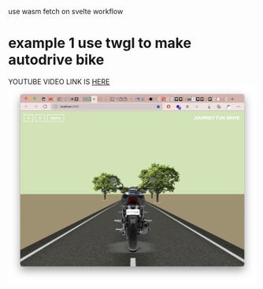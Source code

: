 use wasm fetch on svelte workflow

# example 1 use twgl to make autodrive bike

YOUTUBE VIDEO LINK IS [HERE](https://youtu.be/Wg0ufluyaaI)
![screen shot](svelte/screenshot/1.png)